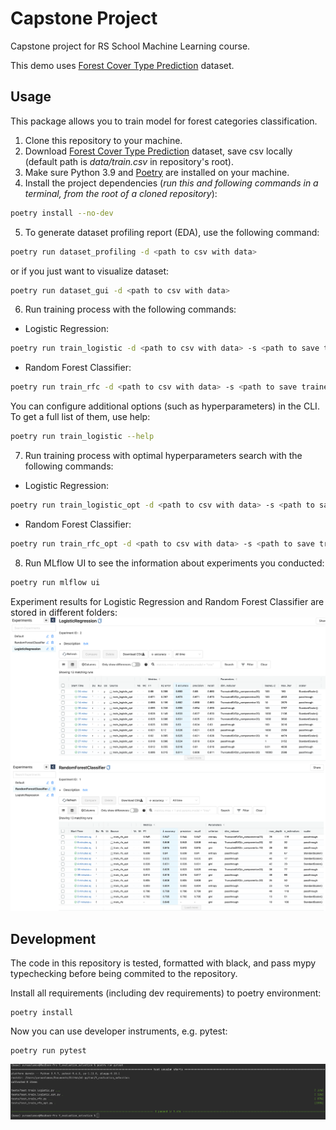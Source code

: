 # Capstone Project

Capstone project for RS School Machine Learning course.

This demo uses [Forest Cover Type Prediction](https://www.kaggle.com/competitions/forest-cover-type-prediction/) dataset.

## Usage
This package allows you to train model for forest categories classification.
1. Clone this repository to your machine.
2. Download [Forest Cover Type Prediction](https://www.kaggle.com/competitions/forest-cover-type-prediction/) dataset, save csv locally (default path is *data/train.csv* in repository's root).
3. Make sure Python 3.9 and [Poetry](https://python-poetry.org/docs/) are installed on your machine.
4. Install the project dependencies (*run this and following commands in a terminal, from the root of a cloned repository*):
```sh
poetry install --no-dev
```
5. To generate dataset profiling report (EDA), use the following command:
```sh
poetry run dataset_profiling -d <path to csv with data>
```
or if you just want to visualize dataset:
```sh
poetry run dataset_gui -d <path to csv with data>
```

6. Run training process with the following commands:
- Logistic Regression:
```sh
poetry run train_logistic -d <path to csv with data> -s <path to save trained model>
```
- Random Forest Classifier:
```sh
poetry run train_rfc -d <path to csv with data> -s <path to save trained model>
```
You can configure additional options (such as hyperparameters) in the CLI. To get a full list of them, use help:
```sh
poetry run train_logistic --help
```
7. Run training process with optimal hyperparameters search with the following commands:
- Logistic Regression:
```sh
poetry run train_logistic_opt -d <path to csv with data> -s <path to save trained model>
```
- Random Forest Classifier:
```sh
poetry run train_rfc_opt -d <path to csv with data> -s <path to save trained model>
```
8. Run MLflow UI to see the information about experiments you conducted:
```sh
poetry run mlflow ui
```
Experiment results for Logistic Regression and Random Forest Classifier are stored in different folders:
![logreg_exp](assets/logreg_experiments.png)
![rfc_exp](assets/rfc_experiments.png)

## Development

The code in this repository is tested, formatted with black, and pass mypy typechecking before being commited to the repository.

Install all requirements (including dev requirements) to poetry environment:
```
poetry install
```
Now you can use developer instruments, e.g. pytest:
```
poetry run pytest
```
![rfc_exp](assets/tests_run.png)
